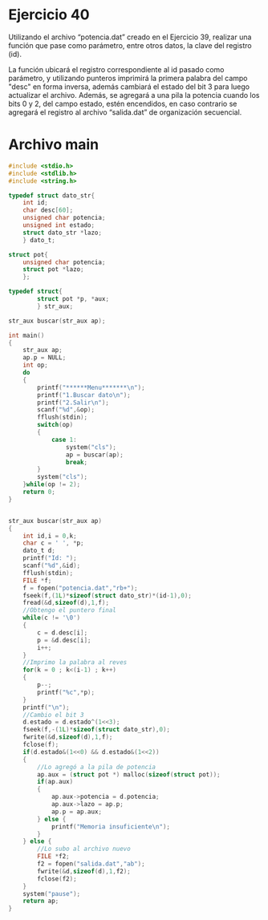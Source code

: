 # Ejercicio 40

Utilizando el archivo “potencia.dat” creado en el Ejercicio 39, realizar una función que pase como parámetro, entre otros datos, la clave del registro (id).

La función ubicará el registro correspondiente al id pasado como parámetro, y utilizando punteros imprimirá la primera palabra del campo "desc" en forma inversa, además cambiará el estado del bit 3 para luego actualizar el archivo. Además, se agregará a una pila la potencia cuando los bits 0 y 2, del campo estado, estén encendidos, en caso contrario se agregará el registro al archivo “salida.dat” de organización secuencial.

# Archivo main

```c
#include <stdio.h>
#include <stdlib.h>
#include <string.h>

typedef struct dato_str{
    int id;
    char desc[60];
    unsigned char potencia;
    unsigned int estado;
    struct dato_str *lazo;
    } dato_t;

struct pot{
    unsigned char potencia;
    struct pot *lazo;
    };

typedef struct{
        struct pot *p, *aux;
        } str_aux;

str_aux buscar(str_aux ap);

int main()
{
    str_aux ap;
    ap.p = NULL;
    int op;
    do
    {
        printf("******Menu*******\n");
        printf("1.Buscar dato\n");
        printf("2.Salir\n");
        scanf("%d",&op);
        fflush(stdin);
        switch(op)
        {
            case 1:
                system("cls");
                ap = buscar(ap);
                break;
        }
        system("cls");
    }while(op != 2);
    return 0;
}


str_aux buscar(str_aux ap)
{
    int id,i = 0,k;
    char c = ' ', *p;
    dato_t d;
    printf("Id: ");
    scanf("%d",&id);
    fflush(stdin);
    FILE *f;
    f = fopen("potencia.dat","rb+");
    fseek(f,(1L)*sizeof(struct dato_str)*(id-1),0);
    fread(&d,sizeof(d),1,f);
    //Obtengo el puntero final
    while(c != '\0')
    {
        c = d.desc[i];
        p = &d.desc[i];
        i++;
    }
    //Imprimo la palabra al reves
    for(k = 0 ; k<(i-1) ; k++)
    {
        p--;
        printf("%c",*p);
    }
    printf("\n");
    //Cambio el bit 3
    d.estado = d.estado^(1<<3);
    fseek(f,-(1L)*sizeof(struct dato_str),0);
    fwrite(&d,sizeof(d),1,f);
    fclose(f);
    if(d.estado&(1<<0) && d.estado&(1<<2))
    {
        //Lo agregó a la pila de potencia
        ap.aux = (struct pot *) malloc(sizeof(struct pot));
        if(ap.aux)
        {
            ap.aux->potencia = d.potencia;
            ap.aux->lazo = ap.p;
            ap.p = ap.aux;
        } else {
            printf("Memoria insuficiente\n");
        }
    } else {
        //Lo subo al archivo nuevo
        FILE *f2;
        f2 = fopen("salida.dat","ab");
        fwrite(&d,sizeof(d),1,f2);
        fclose(f2);
    }
    system("pause");
    return ap;
}
```